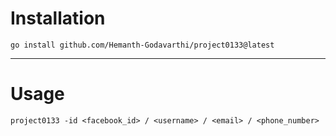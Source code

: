 # Installation
```
go install github.com/Hemanth-Godavarthi/project0133@latest
```
---

# Usage

```
project0133 -id <facebook_id> / <username> / <email> / <phone_number>
```
